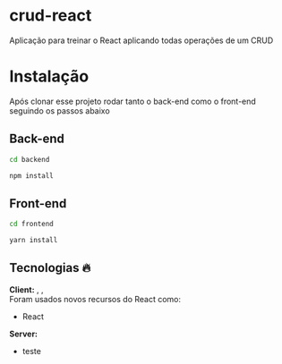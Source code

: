 #  crud-react
Aplicação para treinar o React aplicando todas operações de um CRUD

# Instalação

Após clonar esse projeto rodar tanto o back-end como o front-end seguindo os passos abaixo

## Back-end

```bash
cd backend
```

```bash
npm install
```



## Front-end

```bash
cd frontend
```
```bash
yarn install
```

## Tecnologias 🔥

**Client:** , ,
\
Foram usados novos recursos do React como:

- React


**Server:**

- teste

